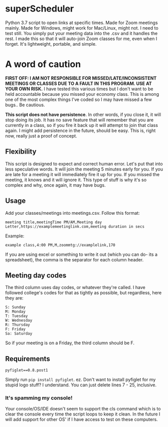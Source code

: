 # superScheduler
Python 3.7 script to open links at specific times. Made for Zoom meetings mainly. Made for Windows, might work for Mac/Linux, might not. I need to test still.
You simply put your meeting data into the .csv and it handles the rest.
I made this so that it will auto-join Zoom classes for me, even when I forget. It's lightweight, portable, and simple.

# A word of caution

**FIRST OFF: I AM NOT RESPONSIBLE FOR MISSED/LATE/INCONSISTENT MEETINGS OR CLASSES DUE TO A FAULT IN THIS PROGRAM. USE AT YOUR OWN RISK.**
I have tested this various times but I don't want to be held accountable because you missed your economy class.
This is among one of the most complex things I've coded so I may have missed a few bugs.. Be cautious. 

**This script does not have persistence**. In other words, if you close it, it will stop doing its job. It has no save feature that will remember that you are currently in a class, so if you fire it back up it will attempt to join that class again.
I might add persistence in the future, should be easy. This is, right now, really just a proof of concept.


## Flexibility
This script is designed to expect and correct human error. Let's put that into less speculative words.
It will join the meeting 5 minutes early for you.
If you are late for a meeting it will immediately fire it up for you. 
If you missed the meeting, it knows and it will ignore it.
This type of stuff is why it's so complex and why, once again, it may have bugs.

## Usage
Add your classes/meetings into meetings.csv. Follow this format:
```
meeting title,meetingTime PM/AM,Meeting day Letter,https://examplemeetinglink.com,meeting duration in secs
```
Example:
```
example class,4:00 PM,M,zoommtg://examplelink,170
```
If you are using excel or something to write it out (which you can do- its a spreadsheet), the comma is the separator for each column header.

## Meeting day codes
The third column uses day codes, or whatever they're called. I have followed college's codes for that as tightly as possible, but regardless, here they are:
```
S: Sunday
M: Monday
T: Tuesday
W: Wednesday
R: Thursday
F: Friday
Sa: Saturday
```
So if your meeting is on a Friday, the third column should be F.

## Requirements
```
pyfiglet==0.8.post1
```
Simply run `pip install pyfiglet`. ez.
Don't want to install pyfiglet for my stupid logo stuff? I understand. You can just delete lines 7 - 25, inclusive.

### It's spamming my console!
Your console/OS/IDE doesn't seem to support the cls command which is to clear the console every time the script loops to keep it clean. In the future I will add support for other OS' if I have access to test on these computers. 
